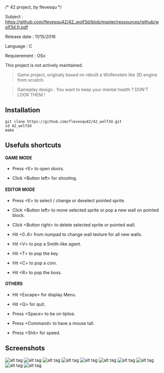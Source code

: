 /* 42 project, by flevesqu */

Subject : https://github.com/flevesqu42/42_wolf3d/blob/master/ressources/github/wolf3d.fr.pdf

Release date : 11/15/2016

Language : C

Requierement : OSx

This project is not actively maintained.

>	Game project, originaly based on rebuilt a Wolfenstein like 3D engine from scratch.

> Gameplay design : You want to keep your mental health ? DON'T LOOK THEM !

## Installation ##

```shell
git clone https://github.com/flevesqu42/42_wolf3d.git
cd 42_wolf3d
make
```

## Usefuls shortcuts ##

#### GAME MODE ####

* Press \<E\> to open doors.

* Click \<Button left\> for shooting.

#### EDITOR MODE ####

* Press \<E\> to select / change or deselect pointed sprite.

* Click \<Button left\> to move selected sprite or pop a new wall on pointed block.

* Click \<Button right\> to delete selected sprite or pointed wall.

* Hit \<0..6\> from numpad to change wall texture for all new walls.

* Hit \<V\> to pop a Smith-like agent.

* Hit \<T\> to pop the key.

* Hit \<C\> to pop a coin.

* Hit \<R\> to pop the boss.

#### OTHERS ####

* Hit \<Escape\> for display Menu.

* Hit \<Q\> for quit.

* Press \<Space\> to be on tiptoe.

* Press \<Command\> to have a mouse tall.

* Press \<Shit\> for speed.

## Screenshots ##


![alt tag](https://github.com/flevesqu42/42_wolf3d/blob/master/ressources/github/Screen%20Shot%202016-12-07%20at%2012.48.40%20AM.png?raw=true)
![alt tag](https://github.com/flevesqu42/42_wolf3d/blob/master/ressources/github/Screen%20Shot%202016-12-07%20at%2012.57.53%20AM.png?raw=true)
![alt tag](https://github.com/flevesqu42/42_wolf3d/blob/master/ressources/github/Screen%20Shot%202016-12-07%20at%2012.56.21%20AM.png?raw=true)
![alt tag](https://github.com/flevesqu42/42_wolf3d/blob/master/ressources/github/Screen%20Shot%202016-12-07%20at%2012.57.17%20AM.png?raw=true)
![alt tag](https://github.com/flevesqu42/42_wolf3d/blob/master/ressources/github/Screen%20Shot%202016-12-07%20at%2012.47.32%20AM.png?raw=true)
![alt tag](https://github.com/flevesqu42/42_wolf3d/blob/master/ressources/github/Screen%20Shot%202016-12-07%20at%2012.58.22%20AM.png?raw=true)
![alt tag](https://github.com/flevesqu42/42_wolf3d/blob/master/ressources/github/Screen%20Shot%202016-12-07%20at%201.01.14%20AM.png?raw=true)
![alt tag](https://github.com/flevesqu42/42_wolf3d/blob/master/ressources/github/Screen%20Shot%202016-12-07%20at%2012.56.42%20AM.png?raw=true)
![alt tag](https://github.com/flevesqu42/42_wolf3d/blob/master/ressources/github/Screen%20Shot%202016-12-07%20at%201.11.00%20AM.png?raw=true)
![alt tag](https://github.com/flevesqu42/42_wolf3d/blob/master/ressources/github/Screen%20Shot%202016-12-07%20at%201.35.45%20AM.png?raw=true)
